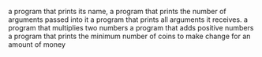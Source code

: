 a program that prints its name,
 a program that prints the number of arguments passed into it
a program that prints all arguments it receives.
a program that multiplies two numbers
 a program that adds positive numbers
a program that prints the minimum number of coins to make change for an amount of money
